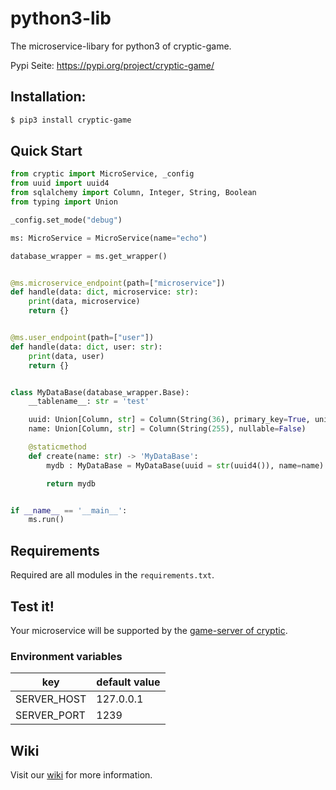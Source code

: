 # python3-lib

The microservice-libary for python3 of cryptic-game.

Pypi Seite: https://pypi.org/project/cryptic-game/

## Installation:

```bash
$ pip3 install cryptic-game
```

## Quick Start

```python
from cryptic import MicroService, _config
from uuid import uuid4
from sqlalchemy import Column, Integer, String, Boolean
from typing import Union

_config.set_mode("debug")

ms: MicroService = MicroService(name="echo")

database_wrapper = ms.get_wrapper()


@ms.microservice_endpoint(path=["microservice"])
def handle(data: dict, microservice: str):
    print(data, microservice)
    return {}


@ms.user_endpoint(path=["user"])
def handle(data: dict, user: str):
    print(data, user)
    return {}


class MyDataBase(database_wrapper.Base):
    __tablename__: str = 'test'

    uuid: Union[Column, str] = Column(String(36), primary_key=True, unique=True)
    name: Union[Column, str] = Column(String(255), nullable=False)

    @staticmethod
    def create(name: str) -> 'MyDataBase':
        mydb : MyDataBase = MyDataBase(uuid = str(uuid4()), name=name)

        return mydb


if __name__ == '__main__':
    ms.run()

```

## Requirements

Required are all modules in the `requirements.txt`.

## Test it!

Your microservice will be supported by the [game-server of cryptic](https://github.com/cryptic-game/server).

### Environment variables

| key               | default value |
|-------------------|---------------|
| SERVER_HOST       | 127.0.0.1     |
| SERVER_PORT       | 1239          |

## Wiki

Visit our [wiki](https://github.com/cryptic-game/python3-lib/wiki) for more information.

